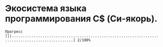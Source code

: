# Экосистема языка программирования C$ (Си-якорь).
``` Прогресс [||..................................................................................................] 2/100% ```
